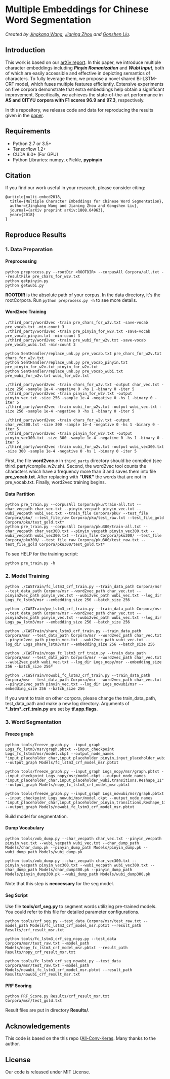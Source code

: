 # Multiple Embeddings for Chinese Word Segmentation

_Created by [Jingkang Wang](http://wangjk.me), [Jianing Zhou]() and [Gonshen Liu]()._

## Introduction
This work is based on our [arXiv report](https://arxiv.org/abs/1808.04963). In this paper, we introduce multiple character embeddings including ___Pinyin Romanization___ and ___Wubi Input___, both of which are easily accessible and effective in depicting semantics of characters. To fully leverage them, we propose a novel shared Bi-LSTM-CRF model, which fuses multiple features efficiently. Extensive experiments on five corpora demonstrate that extra embeddings help obtain a significant improvement. Specifically, we achieves the state-of-the-art performance in __AS and CITYU corpora with F1 scores 96.9 and 97.3__, respectively.

In this repository, we release code and data for reproducing the results given in the [paper](https://arxiv.org/pdf/1808.04963.pdf).

## Requirements
- Python 2.7 or 3.5+
- Tensorflow 1.2+
- CUDA 8.0+ (For GPU)
- Python Libraries: numpy, cPickle, __pypinyin__

## Citation
If you find our work useful in your research, please consider citing:

	@article{multi-embed2018,
	  title={Multiple Character Embeddings for Chinese Word Segmentation},
	  author={Jingkang Wang and Jianing Zhou and Gongshen Liu},
	  journal={arXiv preprint arXiv:1808.04963},
	  year={2018}
	}

## Reproduce Results
### 1. Data Preparation
#### Preprocessing

```
python preprocess.py --rootDir <ROOTDIR> --corpusAll Corpora/all.txt --resultFile pre_chars_for_w2v.txt
python getpinyin.py
python getwubi.py
```
    
__ROOTDIR__ is the absolute path of your corpus. In the data directory, it's the rootCorpora. Run `python preprocess.py -h` to see more details.

#### Word2vec Training
```
./third_party/word2vec -train pre_chars_for_w2v.txt -save-vocab pre_vocab.txt -min-count 3
./third_party/word2vec -train pre_pinyin_for_w2v.txt -save-vocab pre_vocab_pinyin.txt -min-count 3
./third_party/word2vec -train pre_wubi_for_w2v.txt -save-vocab pre_vocab_wubi.txt -min-count 3
```

```
python SentHandler/replace_unk.py pre_vocab.txt pre_chars_for_w2v.txt chars_for_w2v.txt
python SentHandler/replace_unk.py pre_vocab_pinyin.txt pre_pinyin_for_w2v.txt pinyin_for_w2v.txt
python SentHandler/replace_unk.py pre_vocab_wubi.txt pre_wubi_for_w2v.txt wubi_for_w2v.txt
```
```
./third_party/word2vec -train chars_for_w2v.txt -output char_vec.txt -size 256 -sample 1e-4 -negative 0 -hs 1 -binary 0 -iter 5
./third_party/word2vec -train pinyin_for_w2v.txt -output pinyin_vec.txt -size 256 -sample 1e-4 -negative 0 -hs 1 -binary 0 -iter 5
./third_party/word2vec -train wubi_for_w2v.txt -output wubi_vec.txt -size 256 -sample 1e-4 -negative 0 -hs 1 -binary 0 -iter 5
```
```
./third_party/word2vec -train chars_for_w2v.txt -output char_vec300.txt -size 300 -sample 1e-4 -negative 0 -hs 1 -binary 0 -iter 5
./third_party/word2vec -train pinyin_for_w2v.txt -output pinyin_vec300.txt -size 300 -sample 1e-4 -negative 0 -hs 1 -binary 0 -iter 5
./third_party/word2vec -train wubi_for_w2v.txt -output wubi_vec300.txt -size 300 -sample 1e-4 -negative 0 -hs 1 -binary 0 -iter 5
```
First, the file **word2vec.c** in `third_party` directory should be compiled (see third_party/compile_w2v.sh). Second, the word2vec tool counts the characters which have a frequency more than 3 and saves them into file **pre_vocab.txt**. After replacing with **"UNK"** the words that are not in pre_vocab.txt. Finally, word2vec training begins.

#### Data Partition
```
python pre_train.py --corpusAll Corpora/pku/train-all.txt --char_vecpath char_vec.txt --pinyin_vecpath pinyin_vec.txt --wubi_vecpath wubi_vec.txt --train_file Corpora/pku/ --test_file Corpora/pku/ --test_file_raw Corpora/pku/test_raw.txt --test_file_gold Corpora/pku/test_gold.txt*
python pre_train.py --corpusAll Corpora/pku300/train-all.txt --char_vecpath char_vec300.txt --pinyin_vecpath pinyin_vec300.txt --wubi_vecpath wubi_vec300.txt --train_file Corpora/pku300/ --test_file Corpora/pku300/ --test_file_raw Corpora/pku300/test_raw.txt --test_file_gold Corpora/pku300/test_gold.txt*
```

To see HELP for the training script:
```
python pre_train.py -h
```

### 2. Model Training
```
python ./CWSTrain/fc_lstm3_crf_train.py --train_data_path Corpora/msr --test_data_path Corpora/msr --word2vec_path char_vec.txt --pinyin2vec_path pinyin_vec.txt --wubi2vec_path wubi_vec.txt --log_dir Logs_fc_lstm3/msr --embedding_size 256 --batch_size 256

python ./CWSTrain/pw_lstm3_crf_train.py --train_data_path Corpora/msr --test_data_path Corpora/msr --word2vec_path char_vec.txt --pinyin2vec_path pinyin_vec.txt --wubi2vec_path wubi_vec.txt --log_dir Logs_pw_lstm3/msr --embedding_size 256 --batch_size 256

python ./CWSTrain/share_lstm3_crf_train.py --train_data_path Corpora/msr --test_data_path Corpora/msr --word2vec_path char_vec.txt --pinyin2vec_path pinyin_vec.txt --wubi2vec_path wubi_vec.txt --log_dir Logs_share_lstm3/msr --embedding_size 256 --batch_size 256

python ./CWSTrain/nopy_fc_lstm3_crf_train.py --train_data_path Corpora/msr --test_data_path Corpora/msr --word2vec_path char_vec.txt --wubi2vec_path wubi_vec.txt --log_dir Logs_nopy/msr --embedding_size 256 --batch_size 256*

python ./CWSTrain/nowubi_fc_lstm3_crf_train.py --train_data_path Corpora/msr --test_data_path Corpora/msr --word2vec_path char_vec.txt --pinyin2vec_path pinyin_vec.txt --log_dir Logs_nowubi/msr --embedding_size 256 --batch_size 256
```
If you want to train on other corpora, please change the train_data_path, test_data_path and make a new log directory. Arguments of __\*\_lstm\*\_crf\_train.py__ are set by **tf.app.flags**.

### 3. Word Segmentation
#### Freeze graph
```
python tools/freeze_graph.py --input_graph Logs_fc_lstm3/msr/graph.pbtxt --input_checkpoint Logs_fc_lstm3/msr/model.ckpt --output_node_names "input_placeholder_char,input_placeholder_pinyin,input_placeholder_wubi,transitions,Reshape_11" --output_graph Models/fc_lstm3_crf_model_msr.pbtxt

python tools/freeze_graph.py --input_graph Logs_nopy/msr/graph.pbtxt --input_checkpoint Logs_nopy/msr/model.ckpt --output_node_names "input_placeholder_char,input_placeholder_wubi,transitions,Reshape_11" --output_graph Models/nopy_fc_lstm3_crf_model_msr.pbtxt

python tools/freeze_graph.py --input_graph Logs_nowubi/msr/graph.pbtxt --input_checkpoint Logs_nowubi/msr/model.ckpt --output_node_names "input_placeholder_char,input_placeholder_pinyin,transitions,Reshape_11" --output_graph Models/nowubi_fc_lstm3_crf_model_msr.pbtxt
```
Build model for segmentation.

#### Dump Vocabulary

```
python tools/vob_dump.py --char_vecpath char_vec.txt --pinyin_vecpath pinyin_vec.txt --wubi_vecpath wubi_vec.txt --char_dump_path Models/char_dump.pk --pinyin_dump_path Models/pinyin_dump.pk --wubi_dump_path Models/wubi_dump.pk

python tools/vob_dump.py --char_vecpath char_vec300.txt --pinyin_vecpath pinyin_vec300.txt --wubi_vecpath wubi_vec300.txt --char_dump_path Models/char_dump300.pk --pinyin_dump_path Models/pinyin_dump300.pk --wubi_dump_path Models/wubi_dump300.pk
```
Note that this step is **neccessary** for the seg model.

#### Seg Script
Use file **tools/crf_seg.py** to segment words utilizing pre-trained models. You could refer to this file for detailed parameter configurations.
```
python tools/crf_seg.py --test_data Corpora/msr/test_raw.txt --model_path Models/fc_lstm3_crf_model_msr.pbtxt --result_path Results/crf_result_msr.txt

python tools/fc_lstm3_crf_seg_nopy.py --test_data Corpora/msr/test_raw.txt --model_path Models/nopy_fc_lstm3_crf_model_msr.pbtxt --result_path Results/nopy_crf_result_msr.txt

python tools/fc_lstm3_crf_seg_nowubi.py --test_data Corpora/msr/test_raw.txt --model_path Models/nowubi_fc_lstm3_crf_model_msr.pbtxt --result_path Results/nowubi_crf_result_msr.txt
```
#### PRF Scoring
```
python PRF_Score.py Results/crf_result_msr.txt Corpora/msr/test_gold.txt
```
Result files are put in directory **Results/**.

## Acknowledgements
This code is based on the this repo ([All-Conv-Keras](https://github.com/MateLabs/All-Conv-Keras). Many thanks to the author.

## License
Our code is released under MIT License.
